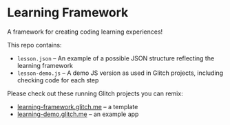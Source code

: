 # Learning Framework

A framework for creating coding learning experiences!

This repo contains:

* `lesson.json` – An example of a possible JSON structure reflecting the learning framework
* `lesson-demo.js` – A demo JS version as used in Glitch projects, including checking code for each step

Please check out these running Glitch projects you can remix:

* [learning-framework.glitch.me](https://learning-framework.glitch.me) – a template
* [learning-demo.glitch.me](https://learning-demo.glitch.me) – an example app
